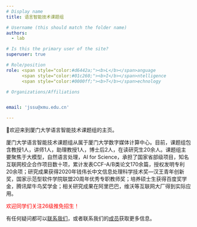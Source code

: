 ```yaml
---
# Display name
title: 语言智能技术课题组

# Username (this should match the folder name)
authors:
  - lab

# Is this the primary user of the site?
superuser: true

# Role/position
role: <span style="color:#d6442a;"><b>L</b></span>anguage  
      <span style="color:#01c260;"><b>I</b></span>ntelligence  
      <span style="color:#0000ff;"><b>T</b></span>echnology

# Organizations/Affiliations


email: 'jssu@xmu.edu.cn'

---
```


👋欢迎来到厦门大学语言智能技术课题组的主页。

厦门大学语言智能技术课题组从属于厦门大学数字媒体计算中心。目前，课题组包含教授1人，讲师1人，助理教授1人，博士后2人，在读研究生20余人。课题组主要聚焦于大模型，自然语言处理，AI for Science，承担了国家省部级项目，知名互联网校企合作项目数十项，累计发表CCF-A/B类论文170余篇，授权发明专利20余项；研究成果获得2020年钱伟长中文信息处理科学技术奖—汉王青年创新奖，国家示范型软件学院联盟20周年优秀专职教师奖；培养硕士生获得百度奖学金，腾讯犀牛鸟奖学金；相关研究成果在阿里巴巴，维沃等互联网大厂得到实际应用。

<span style="color:red">欢迎同学们关注26级推免招生！</span>

有任何疑问都可以[联系我们](contact/)，或者联系我们的[成员](people/)获取更多信息。
